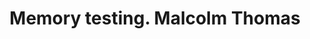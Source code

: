 ---
area: Communication Skills, calgary-cambridge-model
category: 20 - Calgary Cambridge Workshop
title: Memory testing. Malcolm Thomas
description: Memory testing. Malcolm Thomas
audio: /assets/audio/20- Calgary Cambridge Workshop - 20 Memory testing. Malcolm Thomas- MQ.mp3
article: /assets/publication/Mini-Cog test.pdf
www: 
keywords: Calgary, Cambridge, Model
youtube: 
soundcloud: 
---